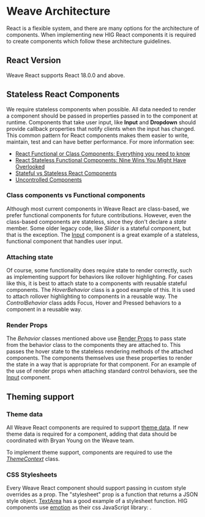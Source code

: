 # Weave Architecture

React is a flexible system, and there are many options for the architecture of components. When implementing new HIG React components it is required to create components which follow these architecture guidelines. 

## React Version

Weave React supports React 18.0.0 and above. 

## Stateless React Components

We require stateless components when possible. All data needed to render a component should be passed in properties passed in to the component at runtime. Components that take user input, like __Input__ and __Dropdown__ should provide callback properties that notify clients when the input has changed. This common pattern for React components makes them easier to write, maintain, test and can have better performance. For more information see:

+ [React Functional or Class Components: Everything you need to know](https://programmingwithmosh.com/react/react-functional-components/)
+ [React Stateless Functional Components: Nine Wins You Might Have Overlooked](https://hackernoon.com/react-stateless-functional-components-nine-wins-you-might-have-overlooked-997b0d933dbc)
+ [Stateful vs Stateless React Components](https://medium.com/@cgcrutch18/stateful-vs-stateless-react-components-13f647f7fc4)
+ [Uncontrolled Components](https://reactjs.org/docs/uncontrolled-components.html)

### Class components vs Functional components

Although most current components in Weave React are class-based, we prefer functional components for future contributions. However, even the class-based components are stateless, since they don't declare a _state_ member. Some older legacy code, like _Slider_ is a stateful component, but that is the exception. The [Input](packages/input/src/Input.js) component is a great example of a stateless, functional component that handles user input.

### Attaching state

Of course, some functionality does require state to render correctly, such as implementing support for behaviors like rollover highlighting. For cases like this, it is best to attach state to a components with reusable stateful components. The _HoverBehavior_ class is a good example of this. It is used to attach rollover highlighting to components in a reusable way. The _ControlBehavior_ class adds Focus, Hover and Pressed behaviors to a component in a reusable way.

### Render Props

The _Behavior_ classes mentioned above use [Render Props](https://reactjs.org/docs/render-props.html) to pass state from the behavior class to the components they are attached to. This passes the hover state to the stateless rendering methods of the attached components. The components themselves use these properties to render the state in a way that is appropriate for that component. For an example of the use of render props when attaching standard control behaviors, see the [Input](packages/input/src/Input.js) component. 

## Theming support

### Theme data

All Weave React components are required to support [theme data](packages/theme-data/README.md). If new theme data is required for a component, adding that data should be coordinated with Bryan Young on the Weave team.

To implement theme support, components are required to use the [_ThemeContext_](packages/theme-context/README.md) class.

### CSS Stylesheets

Every Weave React component should support passing in custom style overrides as a prop. The "stylesheet" prop is a function that returns a JSON style object. [TextArea](packages/text-area/src/customStylesheet.js) has a good example of a stylesheet function. HIG components use [emotion](https://github.com/emotion-js/emotion) as their css JavaScript library: .

